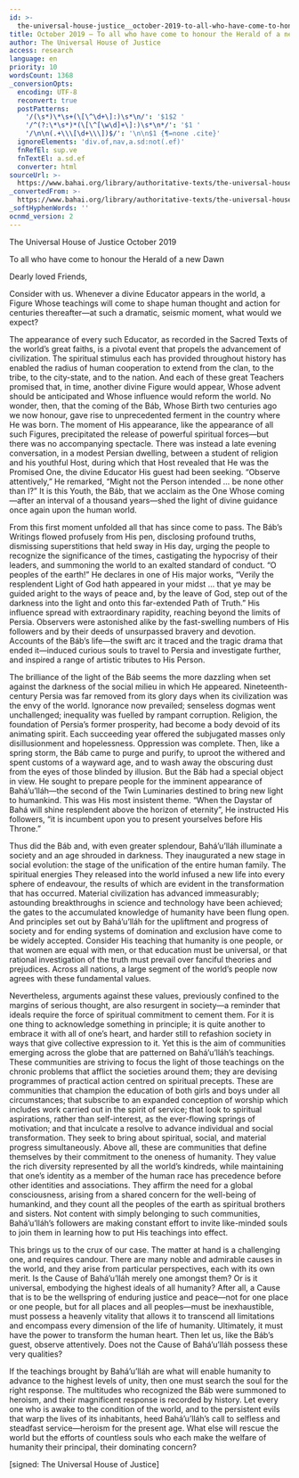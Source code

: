 ```yaml
---
id: >-
  the-universal-house-justice__october-2019-to-all-who-have-come-to-honour-herald-new-dawn__1703281538__en
title: October 2019 – To all who have come to honour the Herald of a new Dawn
author: The Universal House of Justice
access: research
language: en
priority: 10
wordsCount: 1368
_conversionOpts:
  encoding: UTF-8
  reconvert: true
  postPatterns:
    '/(\s*)\*\s+(\[\^\d+\]:)\s*\n/': '$1$2 '
    '/^(?:\*\s*)*(\[\^[\w\d]+\]:)\s*\n*/': '$1 '
    '/\n\n(.+\\\[\d+\\\])$/': '\n\n$1 {¶=none .cite}'
  ignoreElements: 'div.of,nav,a.sd:not(.ef)'
  fnRefEl: sup.ve
  fnTextEl: a.sd.ef
  converter: html
sourceUrl: >-
  https://www.bahai.org/library/authoritative-texts/the-universal-house-of-justice/messages/20191001_001/20191001_001.xhtml
_convertedFrom: >-
  https://www.bahai.org/library/authoritative-texts/the-universal-house-of-justice/messages/20191001_001/20191001_001.xhtml
_softHyphenWords: ''
ocnmd_version: 2
---
```

The Universal House of Justice
October 2019

To all who have come to honour the Herald of a new Dawn

Dearly loved Friends,

Consider with us. Whenever a divine Educator appears in the world, a Figure Whose teachings will come to shape human thought and action for centuries thereafter—at such a dramatic, seismic moment, what would we expect?

The appearance of every such Educator, as recorded in the Sacred Texts of the world’s great faiths, is a pivotal event that propels the advancement of civilization. The spiritual stimulus each has provided throughout history has enabled the radius of human cooperation to extend from the clan, to the tribe, to the city-state, and to the nation. And each of these great Teachers promised that, in time, another divine Figure would appear, Whose advent should be anticipated and Whose influence would reform the world. No wonder, then, that the coming of the Báb, Whose Birth two centuries ago we now honour, gave rise to unprecedented ferment in the country where He was born. The moment of His appearance, like the appearance of all such Figures, precipitated the release of powerful spiritual forces—but there was no accompanying spectacle. There was instead a late evening conversation, in a modest Persian dwelling, between a student of religion and his youthful Host, during which that Host revealed that He was the Promised One, the divine Educator His guest had been seeking. “Observe attentively,” He remarked, “Might not the Person intended … be none other than I?” It is this Youth, the Báb, that we acclaim as the One Whose coming—after an interval of a thousand years—shed the light of divine guidance once again upon the human world.

From this first moment unfolded all that has since come to pass. The Báb’s Writings flowed profusely from His pen, disclosing profound truths, dismissing superstitions that held sway in His day, urging the people to recognize the significance of the times, castigating the hypocrisy of their leaders, and summoning the world to an exalted standard of conduct. “O peoples of the earth!” He declares in one of His major works, “Verily the resplendent Light of God hath appeared in your midst … that ye may be guided aright to the ways of peace and, by the leave of God, step out of the darkness into the light and onto this far-extended Path of Truth.” His influence spread with extraordinary rapidity, reaching beyond the limits of Persia. Observers were astonished alike by the fast-swelling numbers of His followers and by their deeds of unsurpassed bravery and devotion. Accounts of the Báb’s life—the swift arc it traced and the tragic drama that ended it—induced curious souls to travel to Persia and investigate further, and inspired a range of artistic tributes to His Person.

The brilliance of the light of the Báb seems the more dazzling when set against the darkness of the social milieu in which He appeared. Nineteenth-century Persia was far removed from its glory days when its civilization was the envy of the world. Ignorance now prevailed; senseless dogmas went unchallenged; inequality was fuelled by rampant corruption. Religion, the foundation of Persia’s former prosperity, had become a body devoid of its animating spirit. Each succeeding year offered the subjugated masses only disillusionment and hopelessness. Oppression was complete. Then, like a spring storm, the Báb came to purge and purify, to uproot the withered and spent customs of a wayward age, and to wash away the obscuring dust from the eyes of those blinded by illusion. But the Báb had a special object in view. He sought to prepare people for the imminent appearance of Bahá’u’lláh—the second of the Twin Luminaries destined to bring new light to humankind. This was His most insistent theme. “When the Daystar of Bahá will shine resplendent above the horizon of eternity”, He instructed His followers, “it is incumbent upon you to present yourselves before His Throne.”

Thus did the Báb and, with even greater splendour, Bahá’u’lláh illuminate a society and an age shrouded in darkness. They inaugurated a new stage in social evolution: the stage of the unification of the entire human family. The spiritual energies They released into the world infused a new life into every sphere of endeavour, the results of which are evident in the transformation that has occurred. Material civilization has advanced immeasurably; astounding breakthroughs in science and technology have been achieved; the gates to the accumulated knowledge of humanity have been flung open. And principles set out by Bahá’u’lláh for the upliftment and progress of society and for ending systems of domination and exclusion have come to be widely accepted. Consider His teaching that humanity is one people, or that women are equal with men, or that education must be universal, or that rational investigation of the truth must prevail over fanciful theories and prejudices. Across all nations, a large segment of the world’s people now agrees with these fundamental values.

Nevertheless, arguments against these values, previously confined to the margins of serious thought, are also resurgent in society—a reminder that ideals require the force of spiritual commitment to cement them. For it is one thing to acknowledge something in principle; it is quite another to embrace it with all of one’s heart, and harder still to refashion society in ways that give collective expression to it. Yet this is the aim of communities emerging across the globe that are patterned on Bahá’u’lláh’s teachings. These communities are striving to focus the light of those teachings on the chronic problems that afflict the societies around them; they are devising programmes of practical action centred on spiritual precepts. These are communities that champion the education of both girls and boys under all circumstances; that subscribe to an expanded conception of worship which includes work carried out in the spirit of service; that look to spiritual aspirations, rather than self-interest, as the ever-flowing springs of motivation; and that inculcate a resolve to advance individual and social transformation. They seek to bring about spiritual, social, and material progress simultaneously. Above all, these are communities that define themselves by their commitment to the oneness of humanity. They value the rich diversity represented by all the world’s kindreds, while maintaining that one’s identity as a member of the human race has precedence before other identities and associations. They affirm the need for a global consciousness, arising from a shared concern for the well-being of humankind, and they count all the peoples of the earth as spiritual brothers and sisters. Not content with simply belonging to such communities, Bahá’u’lláh’s followers are making constant effort to invite like-minded souls to join them in learning how to put His teachings into effect.

This brings us to the crux of our case. The matter at hand is a challenging one, and requires candour. There are many noble and admirable causes in the world, and they arise from particular perspectives, each with its own merit. Is the Cause of Bahá’u’lláh merely one amongst them? Or is it universal, embodying the highest ideals of all humanity? After all, a Cause that is to be the wellspring of enduring justice and peace—not for one place or one people, but for all places and all peoples—must be inexhaustible, must possess a heavenly vitality that allows it to transcend all limitations and encompass every dimension of the life of humanity. Ultimately, it must have the power to transform the human heart. Then let us, like the Báb’s guest, observe attentively. Does not the Cause of Bahá’u’lláh possess these very qualities?

If the teachings brought by Bahá’u’lláh are what will enable humanity to advance to the highest levels of unity, then one must search the soul for the right response. The multitudes who recognized the Báb were summoned to heroism, and their magnificent response is recorded by history. Let every one who is awake to the condition of the world, and to the persistent evils that warp the lives of its inhabitants, heed Bahá’u’lláh’s call to selfless and steadfast service—heroism for the present age. What else will rescue the world but the efforts of countless souls who each make the welfare of humanity their principal, their dominating concern?

\[signed: The Universal House of Justice\]
